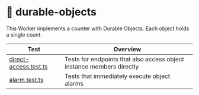 # 📌 durable-objects

This Worker implements a counter with Durable Objects. Each object holds a single count.

| Test                                                | Overview                                                              |
| --------------------------------------------------- | --------------------------------------------------------------------- |
| [direct-access.test.ts](test/direct-access.test.ts) | Tests for endpoints that also access object instance members directly |
| [alarm.test.ts](test/alarm.test.ts)                 | Tests that immediately execute object alarms                          |
